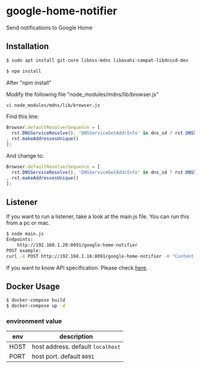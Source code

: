 # google-home-notifier
Send notifications to Google Home

## Installation

```bash
$ sudo apt install git-core libnss-mdns libavahi-compat-libdnssd-dev
```

```sh
$ npm install 
```

After "npm install"

Modify the following file "node_modules/mdns/lib/browser.js"
```sh
vi node_modules/mdns/lib/browser.js
```
Find this line:
```javascript
Browser.defaultResolverSequence = [
  rst.DNSServiceResolve(), 'DNSServiceGetAddrInfo' in dns_sd ? rst.DNSServiceGetAddrInfo() : rst.getaddrinfo()
, rst.makeAddressesUnique()
];
```
And change to:
```javascript
Browser.defaultResolverSequence = [
  rst.DNSServiceResolve(), 'DNSServiceGetAddrInfo' in dns_sd ? rst.DNSServiceGetAddrInfo() : rst.getaddrinfo({families:[4]})
, rst.makeAddressesUnique()
];
```
## Listener

If you want to run a listener, take a look at the main.js file. You can run this from a pc or mac. 

```sh
$ node main.js
Endpoints:
    http://192.168.1.20:8091/google-home-notifier
POST example:
curl -X POST http://192.168.1.16:8091/google-home-notifier -H "Content-Type: application/json" -d '{"file":"http://example.com/example.mp3", "address": "192.168.1.20","name":"GoogleHome"}

```

If you want to know API specification. Please check [here](https://kagemomiji.github.io/google-home-notifier/).

## Docker Usage

```bash
$ docker-compose build 
$ docker-compose up -d
```
### environment value

| env | description |
| --- | ----------- |
| HOST | host address. default `localhost` |
| PORT | host port. default `8091` |